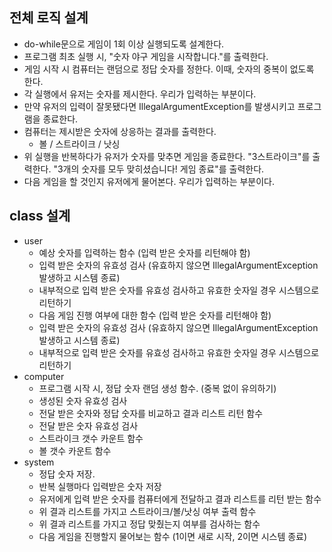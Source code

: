 ## 전체 로직 설계

- do-while문으로 게임이 1회 이상 실행되도록 설계한다. 
- 프로그램 최초 실행 시, "숫자 야구 게임을 시작합니다."를 출력한다. 
- 게임 시작 시 컴퓨터는 랜덤으로 정답 숫자를 정한다. 이때, 숫자의 중복이 없도록 한다. 
- 각 실행에서 유저는 숫자를 제시한다. 우리가 입력하는 부분이다. 
- 만약 유저의 입력이 잘못됐다면 IllegalArgumentException를 발생시키고 프로그램을 종료한다. 
- 컴퓨터는 제시받은 숫자에 상응하는 결과를 출력한다. 
  - 볼 / 스트라이크 / 낫싱
- 위 실행을 반복하다가 유저가 숫자를 맞추면 게임을 종료한다. "3스트라이크"를 출력한다. "3개의 숫자를 모두 맞히셨습니다! 게임 종료"를 출력한다.  
- 다음 게임을 할 것인지 유저에게 물어본다. 우리가 입력하는 부분이다. 


## class 설계

- user
  - 예상 숫자를 입력하는 함수 (입력 받은 숫자를 리턴해야 함)
  - 입력 받은 숫자의 유효성 검사 (유효하지 않으면 IllegalArgumentException 발생하고 시스템 종료)
  - 내부적으로 입력 받은 숫자를 유효성 검사하고 유효한 숫자일 경우 시스템으로 리턴하기
  - 다음 게임 진행 여부에 대한 함수 (입력 받은 숫자를 리턴해야 함)
  - 입력 받은 숫자의 유효성 검사 (유효하지 않으면 IllegalArgumentException 발생하고 시스템 종료)
  - 내부적으로 입력 받은 숫자를 유효성 검사하고 유효한 숫자일 경우 시스템으로 리턴하기
- computer
  - 프로그램 시작 시, 정답 숫자 랜덤 생성 함수. (중복 없이 유의하기)
  - 생성된 숫자 유효성 검사
  - 전달 받은 숫자와 정답 숫자를 비교하고 결과 리스트 리턴 함수
  - 전달 받은 숫자 유효성 검사
  - 스트라이크 갯수 카운트 함수
  - 볼 갯수 카운트 함수
- system
  - 정답 숫자 저장. 
  - 반복 실행마다 입력받은 숫자 저장
  - 유저에게 입력 받은 숫자를 컴퓨터에게 전달하고 결과 리스트를 리턴 받는 함수
  - 위 결과 리스트를 가지고 스트라이크/볼/낫싱 여부 출력 함수
  - 위 결과 리스트를 가지고 정답 맞췄는지 여부를 검사하는 함수
  - 다음 게임을 진행할지 물어보는 함수 (1이면 새로 시작, 2이면 시스템 종료)